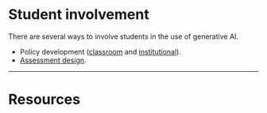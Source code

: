 # Student involvement

There are several ways to involve students in the use of generative AI.

- Policy development ([classroom](classroom-AI-policy.md) and [institutional](institutional-AI-policy.md)).
- [Assessment design](./assessment.md).

---

# Resources
